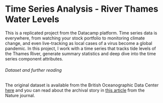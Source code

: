 # Time Series Analysis - River Thames Water Levels 

This is a replicated project from the Datacamp platform. Time series data is everywhere, from watching your stock portfolio to monitoring climate change, and even live-tracking as local cases of a virus become a global pandemic. In this project, I work with a time series that tracks tide levels of the Thames River, generate summary statistics and deep dive into the time series component attributes. 

###### Dataset and further reading
The original dataset is available from the British Oceanographic Data Center [here](https://www.bodc.ac.uk/data/published_data_library/catalogue/10.5285/b66afb2c-cd53-7de9-e053-6c86abc0d251) and you can read about the archival story in [this article](https://www.nature.com/articles/s41597-022-01223-7) from the Nature journal.

